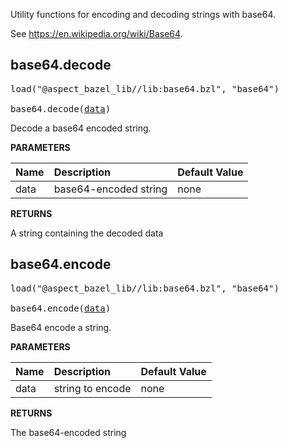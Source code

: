 <!-- Generated with Stardoc: http://skydoc.bazel.build -->

Utility functions for encoding and decoding strings with base64.

See https://en.wikipedia.org/wiki/Base64.

<a id="base64.decode"></a>

## base64.decode

<pre>
load("@aspect_bazel_lib//lib:base64.bzl", "base64")

base64.decode(<a href="#base64.decode-data">data</a>)
</pre>

Decode a base64 encoded string.

**PARAMETERS**


| Name  | Description | Default Value |
| :------------- | :------------- | :------------- |
| <a id="base64.decode-data"></a>data |  base64-encoded string   |  none |

**RETURNS**

A string containing the decoded data


<a id="base64.encode"></a>

## base64.encode

<pre>
load("@aspect_bazel_lib//lib:base64.bzl", "base64")

base64.encode(<a href="#base64.encode-data">data</a>)
</pre>

Base64 encode a string.

**PARAMETERS**


| Name  | Description | Default Value |
| :------------- | :------------- | :------------- |
| <a id="base64.encode-data"></a>data |  string to encode   |  none |

**RETURNS**

The base64-encoded string



